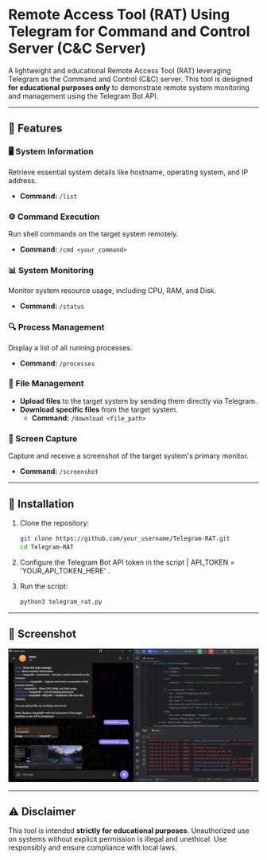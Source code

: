 # Remote Access Tool (RAT) Using Telegram for Command and Control Server (C&C Server)

A lightweight and educational Remote Access Tool (RAT) leveraging Telegram as the Command and Control (C&C) server. This tool is designed **for educational purposes only** to demonstrate remote system monitoring and management using the Telegram Bot API.

---

## 🌟 Features

### 🖥️ System Information
Retrieve essential system details like hostname, operating system, and IP address.
- **Command:** `/list`

### ⚙️ Command Execution
Run shell commands on the target system remotely.
- **Command:** `/cmd <your_command>`

### 📊 System Monitoring
Monitor system resource usage, including CPU, RAM, and Disk.
- **Command:** `/status`

### 🔍 Process Management
Display a list of all running processes.
- **Command:** `/processes`

### 📂 File Management
- **Upload files** to the target system by sending them directly via Telegram.
- **Download specific files** from the target system.
  - **Command:** `/download <file_path>`

### 📸 Screen Capture
Capture and receive a screenshot of the target system's primary monitor.
- **Command:** `/screenshot`

---

## 🚀 Installation

1. Clone the repository:

    ```bash
    git clone https://github.com/your_username/Telegram-RAT.git
    cd Telegram-RAT
    ```

2. Configure the Telegram Bot API token in the script | API_TOKEN = 'YOUR_API_TOKEN_HERE' .

3. Run the script:

    ```bash
    python3 telegram_rat.py
    ```

---

## 📸 Screenshot

![Screenshot](Screenshot.png)

---
## ⚠️ Disclaimer

This tool is intended **strictly for educational purposes**. Unauthorized use on systems without explicit permission is illegal and unethical. Use responsibly and ensure compliance with local laws.
